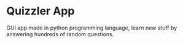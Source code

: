 # Quizzler App 
GUI app made in python programming language, learn new stuff by answering hundreds of random questions.
